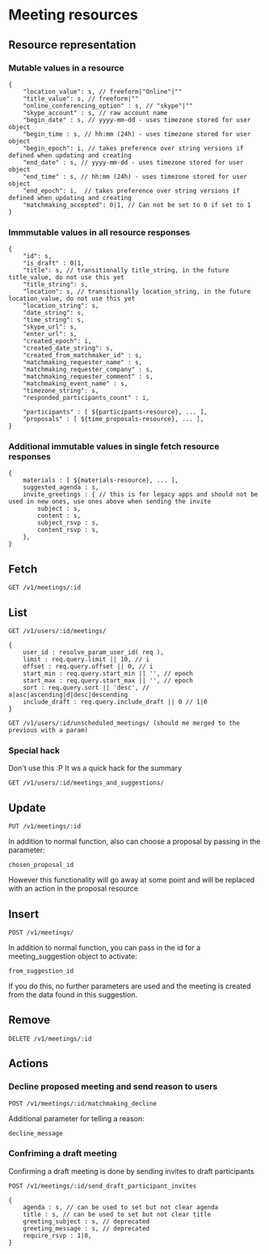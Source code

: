 # Meeting resources 

## Resource representation

### Mutable values in a resource

    {
        "location_value": s, // freeform|"Online"|""
        "title_value": s, // freeform|""
        "online_conferencing_option" : s, // "skype"|""
        "skype_account" : s, // raw account name
        "begin_date" : s, // yyyy-mm-dd - uses timezone stored for user object
        "begin_time : s, // hh:mm (24h) - uses timezone stored for user object
        "begin_epoch": i, // takes preference over string versions if defined when updating and creating
        "end_date" : s, // yyyy-mm-dd - uses timezone stored for user object
        "end_time" : s, // hh:mm (24h) - uses timezone stored for user object
        "end_epoch": i,  // takes preference over string versions if defined when updating and creating
        "matchmaking_accepted": 0|1, // Can not be set to 0 if set to 1
    }

### Immmutable values in all resource responses

    {
        "id": s,
        "is_draft" : 0|1,
        "title": s, // transitionally title_string, in the future title_value, do not use this yet
        "title_string": s,
        "location": s, // transitionally location_string, in the future location_value, do not use this yet
        "location_string": s,
        "date_string": s,
        "time_string": s,
        "skype_url": s,
        "enter_url": s,
        "created_epoch": i,
        "created_date_string": s,
        "created_from_matchmaker_id" : s,
        "matchmaking_requester_name" : s,
        "matchmaking_requester_company" : s,
        "matchmaking_requester_comment" : s,
        "matchmaking_event_name" : s,
        "timezone_string": s,
        "responded_participants_count" : i,
        
        "participants" : [ ${participants-resource}, ... ],
        "proposals" : [ ${time_proposals-resource}, ... ], 
    }

### Additional immutable values in single fetch resource responses

    {
        materials : [ ${materials-resource}, ... ],
        suggested_agenda : s, 
        invite_greetings : { // this is for legacy apps and should not be used in new ones, use ones above when sending the invite
            subject : s,
            content : s,
            subject_rsvp : s,
            content_rsvp : s,
        },
    }

## Fetch

    GET /v1/meetings/:id

## List

    GET /v1/users/:id/meetings/

    {
        user_id : resolve_param_user_id( req ),
        limit : req.query.limit || 10, // i
        offset : req.query.offset || 0, // i
        start_min : req.query.start_min || '', // epoch
        start_max : req.query.start_max || '', // epoch
        sort : req.query.sort || 'desc', // a|asc|ascending|d|desc|descending
        include_draft : req.query.include_draft || 0 // 1|0
    }

    GET /v1/users/:id/unscheduled_meetings/ (should me merged to the previous with a param)


### Special hack

Don't use this :P It ws a quick hack for the summary

    GET /v1/users/:id/meetings_and_suggestions/

## Update

    PUT /v1/meetings/:id

In addition to normal function, also can choose a proposal by passing in the parameter:

    chosen_proposal_id

However this functionality will go away at some point and will be replaced with an action in the proposal resource

## Insert

    POST /v1/meetings/

In addition to normal function, you can pass in the id for a meeting_suggestion object to activate:

    from_suggestion_id
    
If you do this, no further parameters are used and the meeting is created from the data found in this suggestion.

## Remove

    DELETE /v1/meetings/:id

## Actions

### Decline proposed meeting and send reason to users

    POST /v1/meetings/:id/matchmaking_decline

Additional parameter for telling a reason:

    decline_message

### Confriming a draft meeting

Confirming a draft meeting is done by sending invites to draft participants

    POST /v1/meetings/:id/send_draft_participant_invites

    {
        agenda : s, // can be used to set but not clear agenda
        title : s, // can be used to set but not clear title
        greeting_subject : s, // deprecated
        greeting_message : s, // deprecated
        require_rsvp : 1|0,
    }

